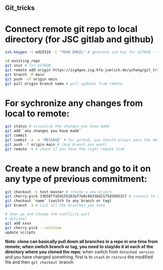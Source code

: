 ## Git_tricks



# Connect remote git repo to local directory (for JSC gitlab and github)

```bash
ssh-keygen -t ed25519 -C "YOUR EMAIL" # generate ssh key for GITHUB -- the key is under .ssh directory

```

```bash
cd existing_repo
git init # for GITHUB
git remote add origin https://icg4geo.icg.kfa-juelich.de/yzhang/git_tricks.git
git branch -M main
git push -uf origin main
git pull origin branch name # pull updates from remote
```
# For sychronize any changes from local to remote:
```bash
git status # visualize the changes you have made
git add `any changes you have made`
git commit 
git commit -a -m 'MESSAGE' # for github, you should always pass the message when commit; never empty message
git push -f origin main # (any branch you want)
git remote -v # check if you have the right remote link
```

# Create a new branch and go to it on any type of previous commitment:
```bash
git checkout -b test-master # create a new branch
git cherry-pick 33b58ffa5d155263af7e8c9933bd2175d3505317 # connect to any old version of commitment
git checkout `name` (switch to any branch or tag)
git branch -a # list all the branches you have

# then go and change the conflicts part 
# optional
git add xxxx
git cherry-pick --continue
update scripts


```
**Note: clone can basically pull down all branches in a repo in one time from remote; 
when switch branch or tag, you need to stay/do it at each of the directory where you cloned the repo**; 
when switch from `detached version` and you have changed something, first is to `stash` or `restore` the modified file and then `git checkout `branch
